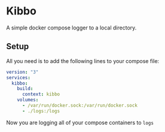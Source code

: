 # Kibbo

A simple docker compose logger to a local directory.

## Setup

All you need is to add the following lines to your compose file:
```yaml
version: "3"
services:
  kibbo:
    build:
      context: kibbo
    volumes:
      - /var/run/docker.sock:/var/run/docker.sock
      - ./logs:/logs
```

Now you are logging all of your compose containers to `logs`
